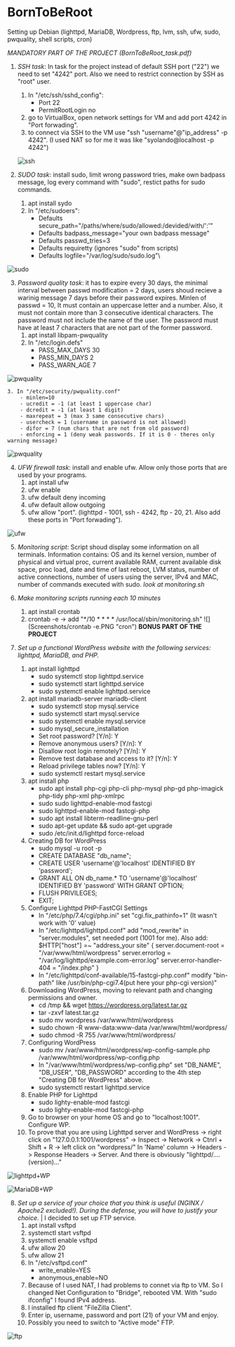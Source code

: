 # BornToBeRoot
Setting up Debian (lighttpd, MariaDB, Wordpress, ftp, lvm, ssh, ufw, sudo, pwquality, shell scripts, cron)

*MANDATORY PART OF THE PROJECT (BornToBeRoot_task.pdf)*

1. *SSH task*: 
	In task for the project instead of default SSH port ("22") we need to set "4242" port. Also we need to restrict connection by SSH as "root" user.
	1. In "/etc/ssh/sshd_config":
		- Port 22
		- PermitRootLogin no
	2. go to VirtualBox, open network settings for VM and add port 4242 in "Port forwading".
	3. to connect via SSH to the VM use "ssh "username"@"ip_address" -p 4242". (I used NAT so for me it was like "syolando@localhost -p 4242")
	
	![](Screenshots/etc-ssh-ssh_d%20config.PNG "ssh")

2.  *SUDO task*: install sudo, limit wrong password tries, make own badpass message, log every command with "sudo", restict paths for sudo commands. 
	1. apt install sydo
	2. In "/etc/sudoers":
		- Defaults	secure_path="/paths/where/sudo/allowed:/devided/with/':'"
		- Defaults	badpass_message="your own badpass message"
		- Defaults	passwd_tries=3
		- Defaults	requiretty (ignores "sudo" from scripts)
		- Defaults	logfile="/var/log/sudo/sudo.log"\

![](Screenshots/etc-sudoers.conf.PNG "sudo")

3.	*Password quality task*: it has to expire every 30 days, the minimal interval between passwd modification = 2 days, users shoud recieve a warinig message 7 days before their password expires. Minlen of passwd = 10, It must contain an uppercase letter and a number.  Also, it must not contain more than 3 consecutive identical characters. The password must not include the name of the user. The password must have at least 7 characters that are not part of the former password.
	1. apt install libpam-pwquality
	2. In "/etc/login.defs"
		- PASS_MAX_DAYS 30
		- PASS_MIN_DAYS 2
		- PASS_WARN_AGE 7

![](Screenshots/etc-logind_defs.PNG "pwquality")

	3. In "/etc/security/pwquality.conf"
		- minlen=10
		- ucredit = -1 (at least 1 uppercase char)
		- dcredit = -1 (at least 1 digit)
		- maxrepeat = 3 (max 3 same consecutive chars)
		- usercheck = 1 (username in password is not allowed)
		- difor = 7 (num chars that are not from old password)
		- enforcing = 1 (deny weak passwords. If it is 0 - theres only warning message)

![](Screenshots/etc-security-pwquality_conf.PNG "pwquality")

4. *UFW firewall task*: install and enable ufw. Allow only those ports that are used by your programs. 
	1. apt install ufw
	2. ufw enable
	3. ufw default deny incoming
	4. ufw default allow outgoing
	5. ufw allow "port". (lighttpd - 1001, ssh - 4242, ftp - 20, 21. Also add these ports in "Port forwading"). 

![](Screenshots/ufw.PNG "ufw")

5. *Monitoring script*: Script shoud display some information on all terminals. Information contains: OS and its  kernel version, number of physical and virtual proc, current available RAM, current available disk space, proc load, date and time of last reboot, LVM status, number of active connections, number of users using the server, IPv4 and MAC, number of commands executed with sudo.
	*look at monitoring.sh*

6. *Make monitoring scripts running each 10 minutes*
	1. apt install crontab
	2. crontab -e -> add "*/10 * * * *  /usr/local/sbin/monitoring.sh"
![](Screenshots/crontab -e.PNG "cron")
**BONUS PART OF THE PROJECT**
7. *Set up a functional WordPress website with the following services: lighttpd, MariaDB, and PHP.*
	1. apt install lighttpd
		- sudo systemctl stop lighttpd.service
		- sudo systemctl start lighttpd.service
		- sudo systemctl enable lighttpd.service
	2. apt install mariadb-server mariadb-client
		- sudo systemctl stop mysql.service
		- sudo systemctl start mysql.service
		- sudo systemctl enable mysql.service
		- sudo mysql_secure_installation
		- Set root password? [Y/n]: 		Y
		- Remove anonymous users? [Y/n]: 		Y
		- Disallow root login remotely? [Y/n]: 	Y
		- Remove test database and access to it? [Y/n]:  	Y
		- Reload privilege tables now? [Y/n]:  	Y
		- sudo systemctl restart mysql.service
	3. apt install php
		- sudo apt install php-cgi php-cli php-mysql php-gd php-imagick php-tidy php-xml php-xmlrpc
		- sudo sudo lighttpd-enable-mod fastcgi 
		- sudo lighttpd-enable-mod fastcgi-php
		- sudo apt install libterm-readline-gnu-perl
		- sudo apt-get update && sudo apt-get upgrade 
		- sudo /etc/init.d/lighttpd force-reload
	4. Creating DB for WordPress
		- sudo mysql -u root -p
		- CREATE DATABASE "db_name";
		- CREATE USER 'username'@'localhost' IDENTIFIED BY 'password';
		- GRANT ALL ON db_name.* TO 'username'@'localhost' IDENTIFIED BY 'password' WITH GRANT OPTION;
		- FLUSH PRIVILEGES;
		- EXIT;
	5. Configure Lighttpd PHP-FastCGI Settings
		- In "/etc/php/7.4/cgi/php.ini" set "cgi.fix_pathinfo=1" (It wasn't work with '0' value)
		- In "/etc/lighttpd/lighttpd.conf" add "mod_rewrite" in "server.modules", set needed port (1001 for me). Also add:
			$HTTP["host"] =~ "address_your site" {
    		server.document-root = "/var/www/html/wordpress"
    		server.errorlog      = "/var/log/lighttpd/example.com-error.log"
    		server.error-handler-404 = "/index.php"
			}
		- In "/etc/lighttpd/conf-available/15-fastcgi-php.conf" modify "bin-path" like /usr/bin/php-cgi7.4(put here your php-cgi version)"
	6. Downloading WordPress, moving to relevant path and changing permissions and owner.
		- cd /tmp && wget https://wordpress.org/latest.tar.gz
		- tar -zxvf latest.tar.gz
		- sudo mv wordpress /var/www/html/wordpress
		- sudo chown -R www-data:www-data /var/www/html/wordpress/
		- sudo chmod -R 755 /var/www/html/wordpress/
	7. Configuring WordPress
		- sudo mv /var/www/html/wordpress/wp-config-sample.php /var/www/html/wordpress/wp-config.php
		- In "/var/www/html/wordpress/wp-config.php" set "DB_NAME", "DB_USER", "DB_PASSWORD" according to the 4th step "Creating DB for WordPress" above.
		- sudo systemctl restart lighttpd.service
	8. Enable PHP for Lighttpd
		- sudo lighty-enable-mod fastcgi
		- sudo lighty-enable-mod fastcgi-php
	9. Go to browser on your home OS and go to "localhost:1001". Configure WP.
	10. To prove that you are using Lighttpd server and WordPress -> right click on "127.0.0.1:1001/wordpress" -> Inspect -> Network -> Ctnrl + Shift + R -> left click on "wordpress/" In 'Name' column -> Headers -> Response Headers -> Server. And there is obviously "lighttpd/....(version)..."

![](Screenshots/wordpress_prove.PNG "lighttpd+WP")

![](Screenshots/WP_Tables.PNG "MariaDB+WP")

8. *Set up a service of your choice that you think is useful (NGINX / Apache2 excluded!). During the defense, you will have to justify your choice*. | I decided to set up FTP service.
	1. apt install vsftpd
	2. systemctl start vsftpd 
	3. systemctl enable vsftpd
	4. ufw allow 20
	5. ufw allow 21
	6. In "/etc/vsftpd.conf"
		- write_enable=YES
		- anonymous_enable=NO
	7. Because of I used NAT, I had problems to connet via ftp to VM. So I changed Net Configuration to "Bridge", rebooted VM. With "sudo ifconfig" I found IPv4 address.
	8. I installed ftp сlient "FileZilla Client".
	9. Enter ip, username, password and port (21) of your VM and enjoy.
	10. Possibly you need to switch to "Active mode" FTP.

![](Screenshots/ftp_works.PNG "ftp")

